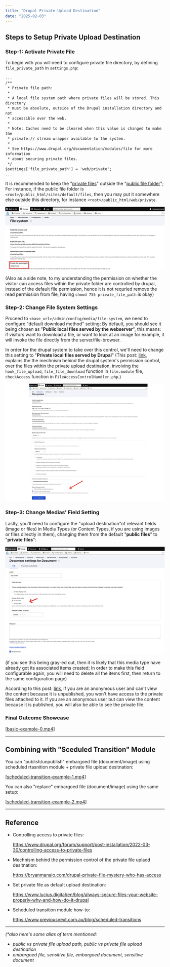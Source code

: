 ```yaml
---
title: "Drupal Private Upload Destination"
date: "2025-02-03"
---
```






## Steps to Setup Private Upload Destination

### Step-1:  Activate Private File

To begin with you will need to configure private file directory, by defining `file_private_path` in `settings.php`: 

```
...
/**
 * Private file path:
 *
 * A local file system path where private files will be stored. This directory
 * must be absolute, outside of the Drupal installation directory and not
 * accessible over the web.
 *
 * Note: Caches need to be cleared when this value is changed to make the
 * private:// stream wrapper available to the system.
 *
 * See https://www.drupal.org/documentation/modules/file for more information
 * about securing private files.
 */
$settings['file_private_path'] = 'web/private';
...
```

It is recommended to keep the "<u>private files</u>" outside the "<u>public file folder</u>"; For instance, if the public file folder is `<root>/public_html/sites/default/files`, then you may put it somewhere else outside this directory, for instance `<root>/public_html/web/private`. 

![2025-02-03T161346](2025-02-03T161346.png)

(Also as a side note, to my understanding the permission on whether the visitor can access files within the private folder are controlled by drupal, instead of the default file permission, hence it is not requried remove the read permission from file, having `chmod 755 private_file_path` is okay)

### Step-2: Change File System Settings

Proceed to `<base_url>/admin/config/media/file-system`, we need to configure "default download method" setting; By default, you should see it being chosen as "**Public local files served by the webserver**", this means: if visitors want to download a file, or want to look at an image for example, it will invoke the file directly from the server/file-browser. 

In order for the drupal system to take over this control,  we'll need to change this setting to "**Private local files served by Drupal**" (This post: [link](https://bryanmanalo.com/drupal-private-file-mystery-who-has-access), explains the the mechnism behind the drupal system's permission control, over the files within the private upload destination, involving the `hook_file_upload`, `file_file_download` function in `file.module` file, `checkAccess` function in `FileAccessControlHandler.php`.)

![2025-02-03T160134](2025-02-03T160134.png)

### Step-3: Change Medias' Field Setting

Lastly, you'll need to configure the "upload destination"of relevant fields (image or files) in Media Types (or Content Types, if you are using images or files directly in them), changing them from the default "**public files**" to "**private files**":

![2025-02-03T161048](2025-02-03T161048.png)

(if you see this being gray-ed out, then it is likely that this media type have already got its associated items created; In order to make this field configurable again, you will need to delete all the items first, then return to the same configuration page)

According to this post: [link](https://www.drupal.org/forum/support/post-installation/2022-03-30/controlling-access-to-private-files), if you are an anonymous user and can't view the content because it is unpublished, you won't have access to the private files attached to it. If you are an anonymous user but can view the content because it is published, you will also be able to see the private file.

### Final Outcome Showcase

\[[basic-example-0.mp4](basic-example-0.mp4)\]



---

## Combining with "Sceduled Transition" Module 

You can "publish/unpublish" embargoed file (document/image) using scheduled rtasnition module + private file upload desitnation: 

\[[scheduled-transition-example-1.mp4](scheduled-transition-example-1.mp4)\]

You can also "replace" embargoed file (document/image) using the same setup: 

\[[scheduled-transition-example-2.mp4](scheduled-transition-example-2.mp4)\]

---

## Reference 

-   Controlling access to private files:

    https://www.drupal.org/forum/support/post-installation/2022-03-30/controlling-access-to-private-files

-   Mechnism behind the permission control of the private file uplaod desitnation: 

    https://bryanmanalo.com/drupal-private-file-mystery-who-has-access

-   Set private file as default upload destination: 

    https://www.lucius.digital/en/blog/always-secure-files-your-website-properly-why-and-how-do-it-drupal

-   Scheduled transition module how-to: 

    https://www.previousnext.com.au/blog/scheduled-transitions

---

*(\*also here's some alias of term mentioned:*

-   *public vs private file upload path, public vs private file upload destination*
-   *embargoed file, sensitive file, embargoed document, sensitive document*
